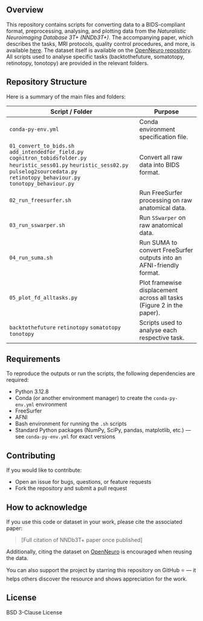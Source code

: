 ## Overview

This repository contains scripts for converting data to a BIDS-compliant format, preprocessing, analysing, and plotting data from the *Naturalistic Neuroimaging Database 3T+ (NNDb3T+)*. The accompanying paper, which describes the tasks, MRI protocols, quality control procedures, and more, is available [here](google.com). The dataset itself is available on the [OpenNeuro repository](google.com). All scripts used to analyse specific tasks (backtothefuture, somatotopy, retinotopy, tonotopy) are provided in the relevant folders.

## Repository Structure

Here is a summary of the main files and folders:

| Script / Folder | Purpose |
|-----------------|---------|
| `conda-py-env.yml` | Conda environment specification file. |
| `01_convert_to_bids.sh` `add_intendedfor_field.py` `cognitron_tobidsfolder.py` `heuristic_sess01.py` `heuristic_sess02.py` `pulselog2sourcedata.py` `retinotopy_behaviour.py` `tonotopy_behaviour.py` | Convert all raw data into BIDS format. |
| `02_run_freesurfer.sh` | Run FreeSurfer processing on raw anatomical data. |
| `03_run_sswarper.sh` | Run `SSwarper` on raw anatomical data. |
| `04_run_suma.sh` | Run SUMA to convert FreeSurfer outputs into an AFNI-friendly format. |
| `05_plot_fd_alltasks.py` | Plot framewise displacement across all tasks (Figure 2 in the paper). |
| `backtothefuture` `retinotopy` `somatotopy` `tonotopy` | Scripts used to analyse each respective task. |

## Requirements

To reproduce the outputs or run the scripts, the following dependencies are required:

- Python 3.12.8  
- Conda (or another environment manager) to create the `conda-py-env.yml` environment  
- FreeSurfer  
- AFNI  
- Bash environment for running the `.sh` scripts  
- Standard Python packages (NumPy, SciPy, pandas, matplotlib, etc.) — see `conda-py-env.yml` for exact versions  

## Contributing

If you would like to contribute:

- Open an issue for bugs, questions, or feature requests  
- Fork the repository and submit a pull request  

## How to acknowledge

If you use this code or dataset in your work, please cite the associated paper:

> [Full citation of NNDb3T+ paper once published]

Additionally, citing the dataset on [OpenNeuro](google.com) is encouraged when reusing the data.  

You can also support the project by starring this repository on GitHub ⭐ — it helps others discover the resource and shows appreciation for the work.

## License

BSD 3-Clause License
